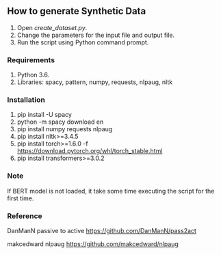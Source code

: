## How to generate Synthetic Data ##
1. Open *create_dataset.py*.
2. Change the parameters for the input file and output file.
3. Run the script using Python command prompt.

### Requirements ###
1. Python 3.6.
2. Libraries: spacy, pattern, numpy, requests, nlpaug, nltk

### Installation ###
1. pip install -U spacy
2. python -m spacy download en
3. pip install numpy requests nlpaug
4. pip install nltk>=3.4.5
5. pip install torch>=1.6.0 -f https://download.pytorch.org/whl/torch_stable.html
6. pip install transformers>=3.0.2

### Note ###
If BERT model is not loaded, it take some time executing the script for the first time.

### Reference ###
DanManN passive to active
https://github.com/DanManN/pass2act

makcedward nlpaug
https://github.com/makcedward/nlpaug